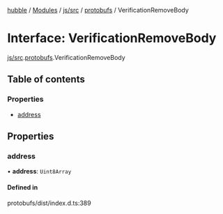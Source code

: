 [hubble](../README.md) / [Modules](../modules.md) / [js/src](../modules/js_src.md) / [protobufs](../modules/js_src.protobufs.md) / VerificationRemoveBody

# Interface: VerificationRemoveBody

[js/src](../modules/js_src.md).[protobufs](../modules/js_src.protobufs.md).VerificationRemoveBody

## Table of contents

### Properties

- [address](js_src.protobufs.VerificationRemoveBody.md#address)

## Properties

### address

• **address**: `Uint8Array`

#### Defined in

protobufs/dist/index.d.ts:389
